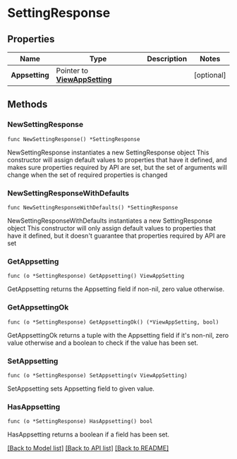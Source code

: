 # SettingResponse

## Properties

Name | Type | Description | Notes
------------ | ------------- | ------------- | -------------
**Appsetting** | Pointer to [**ViewAppSetting**](ViewAppSetting.md) |  | [optional] 

## Methods

### NewSettingResponse

`func NewSettingResponse() *SettingResponse`

NewSettingResponse instantiates a new SettingResponse object
This constructor will assign default values to properties that have it defined,
and makes sure properties required by API are set, but the set of arguments
will change when the set of required properties is changed

### NewSettingResponseWithDefaults

`func NewSettingResponseWithDefaults() *SettingResponse`

NewSettingResponseWithDefaults instantiates a new SettingResponse object
This constructor will only assign default values to properties that have it defined,
but it doesn't guarantee that properties required by API are set

### GetAppsetting

`func (o *SettingResponse) GetAppsetting() ViewAppSetting`

GetAppsetting returns the Appsetting field if non-nil, zero value otherwise.

### GetAppsettingOk

`func (o *SettingResponse) GetAppsettingOk() (*ViewAppSetting, bool)`

GetAppsettingOk returns a tuple with the Appsetting field if it's non-nil, zero value otherwise
and a boolean to check if the value has been set.

### SetAppsetting

`func (o *SettingResponse) SetAppsetting(v ViewAppSetting)`

SetAppsetting sets Appsetting field to given value.

### HasAppsetting

`func (o *SettingResponse) HasAppsetting() bool`

HasAppsetting returns a boolean if a field has been set.


[[Back to Model list]](../README.md#documentation-for-models) [[Back to API list]](../README.md#documentation-for-api-endpoints) [[Back to README]](../README.md)


